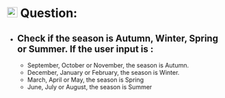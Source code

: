 # <img height="24px" src="https://cdn-icons-png.flaticon.com/512/5968/5968292.png"> Question:

- ## Check if the season is Autumn, Winter, Spring or Summer. If the user input is :
    - September, October or November, the season is Autumn.
    - December, January or February, the season is Winter.
    - March, April or May, the season is Spring
    - June, July or August, the season is Summer